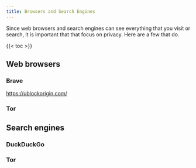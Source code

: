 ```yaml
---
title: Browsers and Search Engines
---
```


Since web browsers and search engines can see everything that you visit or search,
it is important that that focus on privacy. Here are a few that do.


{{< toc >}}

## Web browsers


### Brave
https://ublockorigin.com/

### Tor


## Search engines


### DuckDuckGo

### Tor
